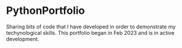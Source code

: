 # PythonPortfolio
Sharing bits of code that I have developed in order to demonstrate my techynological skills. This portfolio began in Feb 2023 and is in active development.
